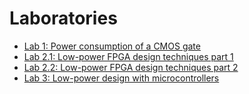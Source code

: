 # Laboratories

* [Lab 1: Power consumption of a CMOS gate](lab1_neon.pdf)
* [Lab 2.1: Low-power FPGA design techniques part 1](lab2_part1_neon.pdf)
* [Lab 2.2: Low-power FPGA design techniques part 2](lab2_part2_neon.pdf)
* [Lab 3: Low-power design with microcontrollers](lab3_neon.pdf)
